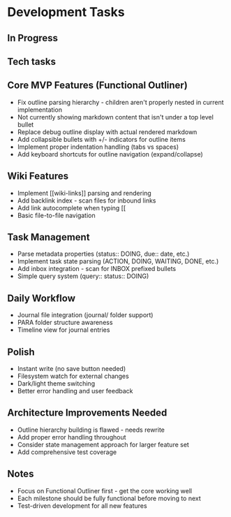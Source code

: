 # Development Tasks

## In Progress

## Tech tasks

## Core MVP Features (Functional Outliner)
- Fix outline parsing hierarchy - children aren't properly nested in current implementation
- Not currently showing markdown content that isn't under a top level bullet
- Replace debug outline display with actual rendered markdown
- Add collapsible bullets with +/- indicators for outline items
- Implement proper indentation handling (tabs vs spaces)
- Add keyboard shortcuts for outline navigation (expand/collapse)

## Wiki Features  
- Implement [[wiki-links]] parsing and rendering
- Add backlink index - scan files for inbound links
- Add link autocomplete when typing [[
- Basic file-to-file navigation

## Task Management
- Parse metadata properties (status:: DOING, due:: date, etc.)
- Implement task state parsing (ACTION, DOING, WAITING, DONE, etc.)
- Add inbox integration - scan for INBOX prefixed bullets
- Simple query system (query:: status:: DOING)

## Daily Workflow
- Journal file integration (journal/ folder support)
- PARA folder structure awareness
- Timeline view for journal entries

## Polish
- Instant write (no save button needed)
- Filesystem watch for external changes
- Dark/light theme switching
- Better error handling and user feedback

## Architecture Improvements Needed
- Outline hierarchy building is flawed - needs rewrite
- Add proper error handling throughout
- Consider state management approach for larger feature set
- Add comprehensive test coverage

## Notes
- Focus on Functional Outliner first - get the core working well
- Each milestone should be fully functional before moving to next
- Test-driven development for all new features
